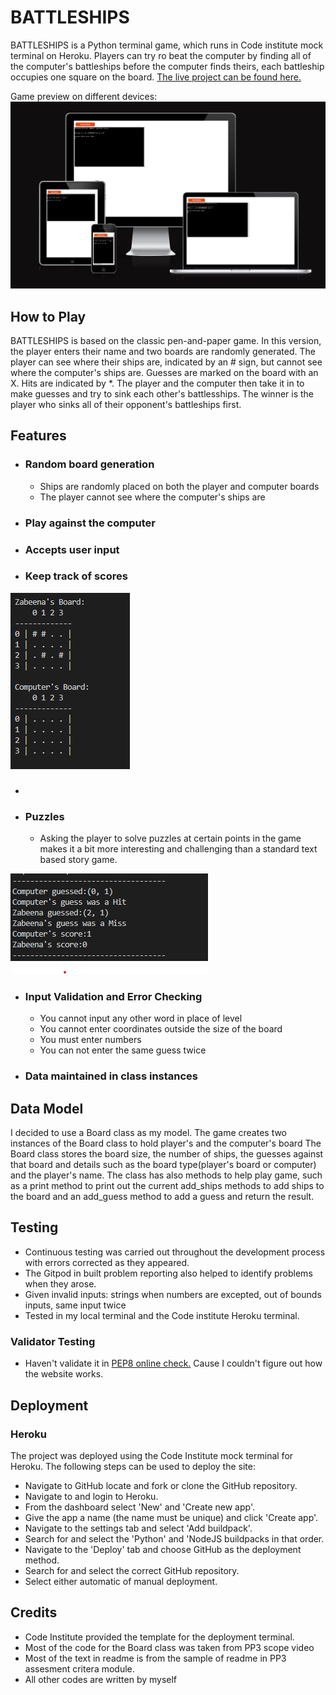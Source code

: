 # BATTLESHIPS
BATTLESHIPS is a Python terminal game, which runs in Code institute mock terminal on Heroku.
Players can try ro beat the computer by finding all of the computer's battleships before the computer finds theirs, each battleship occupies one square on the board.
[The live project can be found here.](https://battle-ship-zabeena.herokuapp.com/)

Game preview on different devices:
![Game Introduction](assets/images/Game_view.png)

## How to Play
BATTLESHIPS is based on the classic pen-and-paper game.
In this version, the player enters their name and two boards are randomly generated.
The player can see where their ships are, indicated by an # sign, but cannot see where the computer's ships are.
Guesses are marked on the board with an X. Hits are indicated by *. 
The player and the computer then take it in to make guesses and try to sink each other's battlesships.
The winner is the player who sinks all of their opponent's battleships first.
## Features

* ### Random board generation
    * Ships are randomly placed on both the player and computer boards
    * The player cannot see where the computer's ships are
* ### Play against the computer
* ### Accepts user input
* ### Keep track of scores
![Game Boards](assets/images/boards.png)
* ### 

* ### Puzzles
   * Asking the player to solve puzzles at certain points in the game makes it a bit more interesting and challenging than a standard text based story game.

![Scores management](assets/images/scores.png)

* ### Input Validation and Error Checking
    * You cannot input any other word in place of level
    * You cannot enter coordinates outside the size of the board
    * You must enter numbers
    * You can not enter the same guess twice

* ### Data maintained in class instances

## Data Model

I decided to use a Board class as my model. The game creates two instances of the Board class to hold player's and the computer's board
The Board class stores the board size, the number of ships, the guesses against that board and details such as the board type(player's board or computer) and the player's name.
The class has also methods to help play game, such as a print method to print out the current add_ships methods to add ships to the board and an  add_guess method to add a guess and return the result.
## Testing

* Continuous testing was carried out throughout the development process with errors corrected as they appeared.
* The Gitpod in built problem reporting also helped to identify problems when they arose.
* Given invalid inputs: strings when numbers are excepted, out of bounds inputs, same input twice
* Tested in my local terminal and the Code institute Heroku terminal.


### Validator Testing
* Haven't validate it in  [PEP8 online check.](http://pep8online.com/) Cause I couldn't figure out how the website works.

## Deployment

### Heroku

The project was deployed using the Code Institute mock terminal for Heroku. The following steps can be used to deploy the site:
* Navigate to GitHub locate and fork or clone the GitHub repository.
* Navigate to and login to Heroku.
* From the dashboard select 'New' and 'Create new app'.
* Give the app a name (the name must be unique) and click 'Create app'.
* Navigate to the settings tab and select 'Add buildpack'.
* Search for and select the 'Python' and 'NodeJS buildpacks in that order.
* Navigate to the 'Deploy' tab and choose GitHub as the deployment method.
* Search for and select the correct GitHub repository.
* Select either automatic of manual deployment.


## Credits

* Code Institute provided the template for the deployment terminal.
* Most of the code for the Board class was taken from PP3 scope video
* Most of the text in readme is from the sample of readme in PP3 assesment critera module. 
* All other codes are written by myself